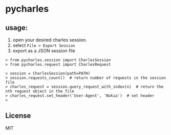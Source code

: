 # pycharles

## usage:

1. open your desired charles session.
2. select `File > Export Session`
3. export as a JSON session file

```
> from pycharles.session import CharlesSession
> from pycharles.request import CharlesRequest

> session = CharlesSession(path=PATH)
> session.requests_count()  # return number of requests in the session file
> charles_request = session.query_request_with_index(n)  # return the nth request object in the file
> charles_request.set_header('User-Agent', 'Nokia')  # set header
> 
```

License
-------
MIT

